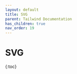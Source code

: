 ```yaml
---
layout: default
title: SVG
parent: Tailwind Documentation
has_children: true
nav_order: 19
---
```


# SVG

{:toc}
